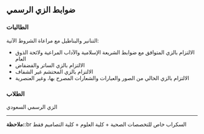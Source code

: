 ## ضوابط الزي الرسمي

### الطالبات

التنانير والبناطيل مع مراعاة الشروط الآتية:

- الالتزام بالزي المتوافق مع ضوابط الشريعة الإسلامية والآداب المراعية ولائحة الذوق العام
- الالتزام بالزي الساتر والفضفاض
- الالتزام بالزي المحتشم غير الشفاف
- الالتزام بالزي الخالي من الصور والعبارات والشعارات المصرح بها، وغير العنصرية

### الطلاب

الزي الرسمي السعودي

---

**ملاحظة:**:br السكراب خاص للتخصصات الصحية + كلية العلوم + كلية التصاميم فقط
